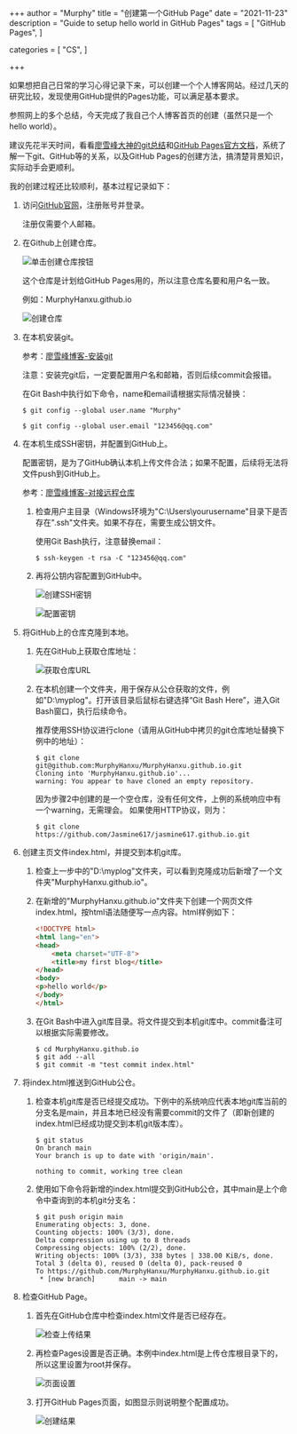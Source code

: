 +++
author = "Murphy"
title = "创建第一个GitHub Page"
date = "2021-11-23"
description = "Guide to setup hello world in GitHub Pages"
tags = [
    "GitHub Pages",
]

categories = [
    "CS",
]

+++

如果想把自己日常的学习心得记录下来，可以创建一个个人博客网站。经过几天的研究比较，发现使用GitHub提供的Pages功能，可以满足基本要求。

参照网上的多个总结，今天完成了我自己个人博客首页的创建（虽然只是一个hello world）。

建议先花半天时间，看看[廖雪峰大神的git总结](https://www.liaoxuefeng.com/wiki/896043488029600)和[GitHub Pages官方文档](https://pages.github.com/)，系统了解一下git、GitHub等的关系，以及GitHub Pages的创建方法，搞清楚背景知识，实际动手会更顺利。
<!--more-->
我的创建过程还比较顺利，基本过程记录如下：

1. 访问[GitHub官网](https://github.com/)，注册账号并登录。

   注册仅需要个人邮箱。

   

2. 在Github上创建仓库。

   ![单击创建仓库按钮](//jasmine617.github.io/post/images/20211123001.png)

   

   这个仓库是计划给GitHub Pages用的，所以注意仓库名要和用户名一致。

   例如：MurphyHanxu.github.io

   ![创建仓库](//jasmine617.github.io/post/images/20211123002.png)

   

3. 在本机安装git。

   参考：[廖雪峰博客-安装git](https://www.liaoxuefeng.com/wiki/896043488029600/896067074338496)

   注意：安装完git后，一定要配置用户名和邮箱，否则后续commit会报错。

   在Git Bash中执行如下命令，name和email请根据实际情况替换：

   ```shell
   $ git config --global user.name "Murphy"
   
   $ git config --global user.email "123456@qq.com"
   ```

   

4. 在本机生成SSH密钥，并配置到GitHub上。

   配置密钥，是为了GitHub确认本机上传文件合法；如果不配置，后续将无法将文件push到GitHub上。

   参考：[廖雪峰博客-对接远程仓库](https://www.liaoxuefeng.com/wiki/896043488029600/896954117292416)

   1. 检查用户主目录（Windows环境为"C:\Users\yourusername"目录下是否存在".ssh"文件夹。如果不存在，需要生成公钥文件。

      使用Git Bash执行，注意替换email：

      ```shell
      $ ssh-keygen -t rsa -C "123456@qq.com"
      ```

   
   2. 再将公钥内容配置到GitHub中。
   
      ![创建SSH密钥](//jasmine617.github.io/post/images/20211123003.png)
      

      ![配置密钥](//jasmine617.github.io/post/images/20211123004.png)
   
   
   
5. 将GitHub上的仓库克隆到本地。

   1. 先在GitHub上获取仓库地址：
   
      ![获取仓库URL](//jasmine617.github.io/post/images/20211123005.png)

      

   2. 在本机创建一个文件夹，用于保存从公仓获取的文件，例如"D:\myplog"。打开该目录后鼠标右键选择“Git Bash Here”，进入Git Bash窗口，执行后续命令。
   
      推荐使用SSH协议进行clone（请用从GitHub中拷贝的git仓库地址替换下例中的地址）：
   
      ```shell
      $ git clone git@github.com:MurphyHanxu/MurphyHanxu.github.io.git
      Cloning into 'MurphyHanxu.github.io'...
      warning: You appear to have cloned an empty repository.
      ```
      因为步骤2中创建的是一个空仓库，没有任何文件，上例的系统响应中有一个warning，无需理会。
      如果使用HTTP协议，则为：
   
      ```shell
      $ git clone https://github.com/Jasmine617/jasmine617.github.io.git
      ```




6. 创建主页文件index.html，并提交到本机git库。

   1. 检查上一步中的"D:\myplog"文件夹，可以看到克隆成功后新增了一个文件夹"MurphyHanxu.github.io"。

   2. 在新增的"MurphyHanxu.github.io"文件夹下创建一个网页文件index.html，按html语法随便写一点内容。html样例如下：

      ```html
      <!DOCTYPE html>
      <html lang="en">
      <head>
          <meta charset="UTF-8">
          <title>my first blog</title>
      </head>
      <body>
      <p>hello world</p>
      </body>
      </html>
      ```
   
   3. 在Git Bash中进入git库目录。将文件提交到本机git库中。commit备注可以根据实际需要修改。

      ```shell
      $ cd MurphyHanxu.github.io
      $ git add --all
      $ git commit -m "test commit index.html"
      ```
   
   
   
7. 将index.html推送到GitHub公仓。

   1. 检查本机git库是否已经提交成功。下例中的系统响应代表本地git库当前的分支名是main，并且本地已经没有需要commit的文件了（即新创建的index.html已经成功提交到本机git版本库）。

      ```shell
      $ git status
      On branch main
      Your branch is up to date with 'origin/main'.
      
      nothing to commit, working tree clean
      ```
   

   2. 使用如下命令将新增的index.html提交到GitHub公仓，其中main是上个命令中查询到的本机git分支名：

      ```shell
      $ git push origin main
      Enumerating objects: 3, done.
      Counting objects: 100% (3/3), done.
      Delta compression using up to 8 threads
      Compressing objects: 100% (2/2), done.
      Writing objects: 100% (3/3), 338 bytes | 338.00 KiB/s, done.
      Total 3 (delta 0), reused 0 (delta 0), pack-reused 0
      To https://github.com/MurphyHanxu/MurphyHanxu.github.io.git
       * [new branch]      main -> main
      ```

   

8. 检查GitHub Page。

   1. 首先在GitHub仓库中检查index.html文件是否已经存在。

      ![检查上传结果](//jasmine617.github.io/post/images/20211123006.png	"检查上传结果")
   

   2. 再检查Pages设置是否正确。本例中index.html是上传仓库根目录下的，所以这里设置为root并保存。

      ![页面设置](//jasmine617.github.io/post/images/20211123007.png	"页面设置")
   
   
   3. 打开GitHub Pages页面，如图显示则说明整个配置成功。

      ![创建结果](//jasmine617.github.io/post/images/20211123008.png	"创建结果")

   

   
